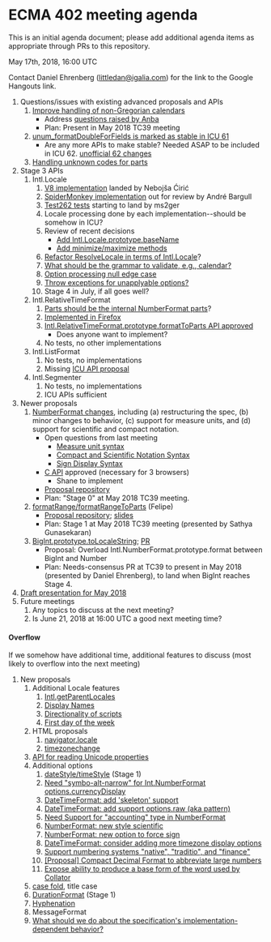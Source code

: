 # ECMA 402 meeting agenda

This is an initial agenda document; please add additional agenda items as appropriate through PRs to this repository.

May 17th, 2018, 16:00 UTC

Contact Daniel Ehrenberg (littledan@igalia.com) for the link to the Google Hangouts link.

1. Questions/issues with existing advanced proposals and APIs
    1. [Improve handling of non-Gregorian calendars](https://github.com/tc39/ecma402/pull/227)
        - Address [questions raised by Anba](https://github.com/tc39/ecma402/pull/227#issuecomment-389211876)
        - Plan: Present in May 2018 TC39 meeting
    1. [unum_formatDoubleForFields is marked as stable in ICU 61](http://ssl.icu-project.org/trac/ticket/13557)
        - Are any more APIs to make stable? Needed ASAP to be included in ICU 62. [unofficial 62 changes](https://gist.github.com/srl295/7b44fcb89f7e6d031ab44d2cdd8a1ebe#file-apichange-61-62-html)
    1. [Handling unknown codes for parts](https://github.com/tc39/ecma402/issues/231)
1. Stage 3 APIs
    1. Intl.Locale
        1. [V8 implementation](https://chromium-review.googlesource.com/c/v8/v8/+/1014411) landed by Nebojša Ćirić
        1. [SpiderMonkey implementation](https://bugzilla.mozilla.org/show_bug.cgi?format=default&id=1433303) out for review by André Bargull
        1. [Test262 tests](https://github.com/tc39/test262/pull/1553) starting to land by ms2ger
        1. Locale processing done by each implementation--should be somehow in ICU?
        1. Review of recent decisions
            - [Add Intl.Locale.prototype.baseName](https://github.com/tc39/proposal-intl-locale/issues/22)
            - [Add minimize/maximize methods](https://github.com/tc39/proposal-intl-locale/issues/16)
        1. [Refactor ResolveLocale in terms of Intl.Locale](https://github.com/tc39/proposal-intl-locale/pull/36#issuecomment-389621874)?
        1. [What should be the grammar to validate, e.g., calendar?](https://github.com/tc39/proposal-intl-locale/pull/23#issuecomment-389355014)
        1. [Option processing null edge case](https://github.com/tc39/proposal-intl-locale/issues/40)
        1. [Throw exceptions for unapplyable options?](https://github.com/tc39/proposal-intl-locale/issues/25)
        1. Stage 4 in July, if all goes well?
    1. Intl.RelativeTimeFormat
        1. [Parts should be the internal NumberFormat parts](https://github.com/tc39/proposal-intl-relative-time/pull/70)?
        1. [Implemented in Firefox](https://bugzilla.mozilla.org/show_bug.cgi?format=default&id=1270140)
        1. [Intl.RelativeTimeFormat.prototype.formatToParts API approved](https://docs.google.com/document/d/1YheKc9OHt4AegzB0NeaHo5wTzpS4ia2irqXQSYXSUm0/edit#heading=h.jr7nec16y88w)
            - Does anyone want to implement?
        1. No tests, no other implementations
    1. Intl.ListFormat
        1. No tests, no implementations
        1. Missing [ICU API proposal](https://ssl.icu-project.org/trac/ticket/13754)
    1. Intl.Segmenter
        1. No tests, no implementations
        1. ICU APIs sufficient
1. Newer proposals
    1. [NumberFormat changes](https://github.com/tc39/ecma402/issues/215), including (a) restructuring the spec, (b) minor changes to behavior, (c) support for measure units, and (d) support for scientific and compact notation.
        - Open questions from last meeting
            - [Measure unit syntax](https://github.com/sffc/proposal-unified-intl-numberformat/issues/3)
            - [Compact and Scientific Notation Syntax](https://github.com/sffc/proposal-unified-intl-numberformat/issues/5)
            - [Sign Display Syntax](https://github.com/sffc/proposal-unified-intl-numberformat/issues/6)
        - [C API](http://bugs.icu-project.org/trac/ticket/13597) approved (necessary for 3 browsers)
           - Shane to implement
        - [Proposal repository](https://github.com/sffc/proposal-unified-intl-numberformat)
        - Plan: "Stage 0" at May 2018 TC39 meeting.
    1. [formatRange/formatRangeToParts](https://github.com/tc39/ecma402/issues/188) (Felipe)
        - [Proposal repository](https://github.com/fabalbon/proposal-intl-DateTimeFormat-formatRange); [slides](https://docs.google.com/presentation/d/e/2PACX-1vQXuKpkf-kHF4Ue-35PAez79EL2bTU-s3dGbQvj0zwOzbqnF1zJJif_RT8wV9v8VkI4agEzvBPbKOoi/pub)
        - Plan: Stage 1 at May 2018 TC39 meeting (presented by Sathya Gunasekaran)
    1. [BigInt.prototype.toLocaleString](https://github.com/tc39/ecma402/issues/218#issuecomment-370789166); [PR](https://github.com/tc39/ecma402/pull/236)
        - Proposal: Overload Intl.NumberFormat.prototype.format between BigInt and Number
        - Plan: Needs-consensus PR at TC39 to present in May 2018 (presented by Daniel Ehrenberg), to land when BigInt reaches Stage 4.
1. [Draft presentation for May 2018](https://docs.google.com/presentation/d/1wEkpdxC37t4sk64QThcna8c4753-9Ak1I23LNDmZ9KE/edit#slide=id.p)
1. Future meetings
    1. Any topics to discuss at the next meeting?
    1. Is June 21, 2018 at 16:00 UTC a good next meeting time?

#### Overflow

If we somehow have additional time, additional features to discuss (most likely to overflow into the next meeting)

1. New proposals
    1. Additional Locale features
        1. [Intl.getParentLocales](https://github.com/tc39/ecma402/issues/87)
        1. [Display Names](https://github.com/tc39/ecma402/issues/31)
        1. [Directionality of scripts](https://github.com/tc39/ecma402/issues/205)
        1. [First day of the week](https://github.com/tc39/ecma402/issues/6)
    1. HTML proposals
        1. [navigator.locale](https://github.com/whatwg/html/pull/3046)
        1. [timezonechange](https://github.com/whatwg/html/pull/3047)
    1. [API for reading Unicode properties](https://github.com/tc39/ecma402/issues/90)
    1. Additional options
        1. [dateStyle/timeStyle](https://github.com/tc39/proposal-ecma402-datetime-style) (Stage 1)
        1. [Need "symbo-alt-narrow" for Int.NumberFormat options.currencyDisplay](https://github.com/tc39/ecma402/issues/200)
        1. [DateTimeFormat: add 'skeleton' support](https://github.com/tc39/ecma402/issues/189)
        1. [DateTimeFormat: add support options.raw (aka pattern)](https://github.com/tc39/ecma402/issues/190)
        1. [Need Support for "accounting" type in NumberFormat](https://github.com/tc39/ecma402/issues/186)
        1. [NumberFormat: new style scientific](https://github.com/tc39/ecma402/issues/164)
        1. [NumberFormat: new option to force sign](https://github.com/tc39/ecma402/issues/163)
        1. [DateTimeFormat: consider adding more timezone display options](https://github.com/tc39/ecma402/issues/119)
        1. [Support numbering systems "native", "traditio", and "finance"](https://github.com/tc39/ecma402/issues/95)
        1. [[Proposal] Compact Decimal Format to abbreviate large numbers](https://github.com/tc39/ecma402/issues/37)
        1. [Expose ability to produce a base form of the word used by Collator](https://github.com/tc39/ecma402/issues/44)
    1. [case fold](https://github.com/tc39/ecma402/issues/99), title case
    1. [DurationFormat](https://github.com/tc39/ecma402/issues/47) (Stage 1)
    1. [Hyphenation](https://github.com/tc39/ecma402/issues/93)
    1. MessageFormat
    1. [What should we do about the specification's implementation-dependent behavior?](https://github.com/tc39/ecma402/issues/113)
